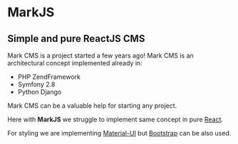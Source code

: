 # MarkJS #

## Simple and pure ReactJS CMS ##

Mark CMS is a project started a few years ago!
Mark CMS is an architectural concept implemented already in:

- PHP ZendFramework
- Symfony 2.8
- Python Django

Mark CMS can be a valuable help for starting any project.

Here with **MarkJS** we struggle to implement same concept in pure [React](http://facebook.github.io/react/).

For styling we are implementing [Material-UI](https://material-ui-next.com/) but [Bootstrap](https://react-bootstrap.github.io/) can be also used.
